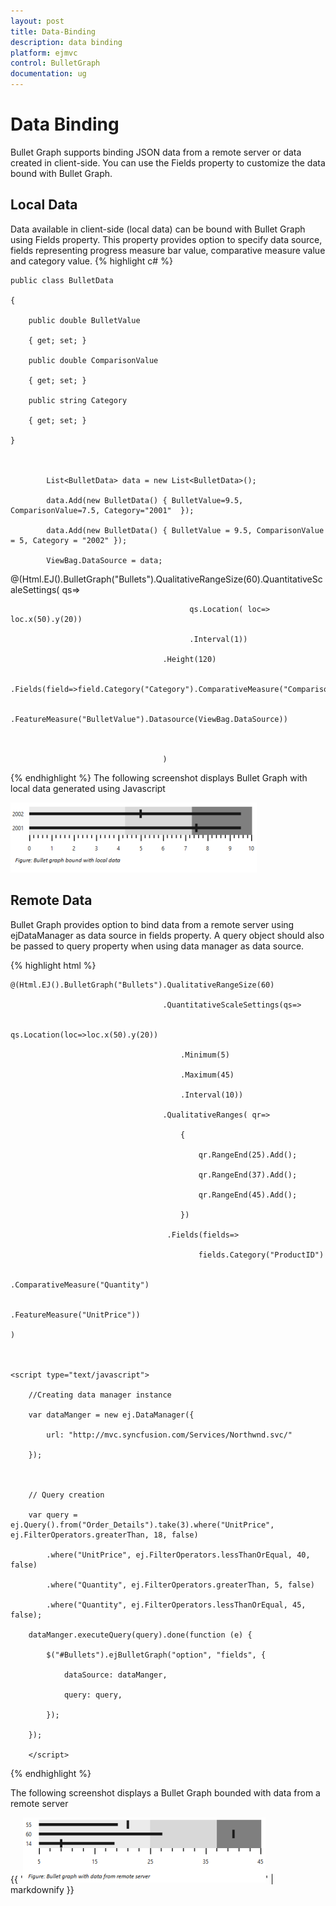 ```yaml
---
layout: post
title: Data-Binding
description: data binding
platform: ejmvc
control: BulletGraph	
documentation: ug
---
```


# Data Binding

Bullet Graph supports binding JSON data from a remote server or data created in client-side. You can use the Fields property to customize the data bound with Bullet Graph.

## Local Data

Data available in client-side (local data) can be bound with Bullet Graph using Fields property. This property provides option to specify data source, fields representing progress measure bar value, comparative measure value and category value. 
{% highlight c# %}

    public class BulletData

    {

        public double BulletValue

        { get; set; }

        public double ComparisonValue

        { get; set; }

        public string Category

        { get; set; }

    }



            List<BulletData> data = new List<BulletData>();

            data.Add(new BulletData() { BulletValue=9.5, ComparisonValue=7.5, Category="2001"  });

            data.Add(new BulletData() { BulletValue = 9.5, ComparisonValue = 5, Category = "2002" });

            ViewBag.DataSource = data;


@(Html.EJ().BulletGraph("Bullets").QualitativeRangeSize(60).QuantitativeScaleSettings( qs=>

                                            qs.Location( loc=> loc.x(50).y(20))

                                            .Interval(1))

                                      .Height(120)

                                      .Fields(field=>field.Category("Category").ComparativeMeasure("ComparisonValue")

                                         .FeatureMeasure("BulletValue").Datasource(ViewBag.DataSource))



                                      )


{% endhighlight %}
The following screenshot displays Bullet Graph with local data generated using Javascript

![](Data-Binding_images/Data-Binding_img1.png)



## Remote Data

Bullet Graph provides option to bind data from a remote server using ejDataManager as data source in fields property. A query object should also be passed to query property when using data manager as data source.

{% highlight html %}

    @(Html.EJ().BulletGraph("Bullets").QualitativeRangeSize(60)

                                      .QuantitativeScaleSettings(qs=>

                                          qs.Location(loc=>loc.x(50).y(20))

                                          .Minimum(5)

                                          .Maximum(45)

                                          .Interval(10))

                                      .QualitativeRanges( qr=>

                                          {

                                              qr.RangeEnd(25).Add();

                                              qr.RangeEnd(37).Add();

                                              qr.RangeEnd(45).Add();

                                          })

                                       .Fields(fields=>

                                              fields.Category("ProductID")

                                              .ComparativeMeasure("Quantity")

                                              .FeatureMeasure("UnitPrice"))

    )



    <script type="text/javascript">

        //Creating data manager instance

        var dataManger = new ej.DataManager({

            url: "http://mvc.syncfusion.com/Services/Northwnd.svc/"

        });



        // Query creation

        var query = ej.Query().from("Order_Details").take(3).where("UnitPrice", ej.FilterOperators.greaterThan, 18, false)

            .where("UnitPrice", ej.FilterOperators.lessThanOrEqual, 40, false)

            .where("Quantity", ej.FilterOperators.greaterThan, 5, false)

            .where("Quantity", ej.FilterOperators.lessThanOrEqual, 45, false);

        dataManger.executeQuery(query).done(function (e) {

            $("#Bullets").ejBulletGraph("option", "fields", {

                dataSource: dataManger,

                query: query,

            });

        });

        </script>

{% endhighlight %}

The following screenshot displays a Bullet Graph bounded with data from a remote server

{{ '![](Data-Binding_images/Data-Binding_img2.png)' | markdownify }}



